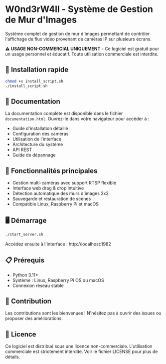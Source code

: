 # W0nd3rW4ll - Système de Gestion de Mur d'Images

Système complet de gestion de mur d'images permettant de contrôler l'affichage de flux vidéo provenant de caméras IP sur plusieurs écrans.

⚠️ **USAGE NON-COMMERCIAL UNIQUEMENT** - Ce logiciel est gratuit pour un usage personnel et éducatif. Toute utilisation commerciale est interdite.

## 🚀 Installation rapide

```bash
chmod +x install_script.sh
./install_script.sh
```

## 📖 Documentation

La documentation complète est disponible dans le fichier `documentation.html`. Ouvrez-le dans votre navigateur pour accéder à :

- Guide d'installation détaillé
- Configuration des caméras
- Utilisation de l'interface
- Architecture du système
- API REST
- Guide de dépannage

## 🎯 Fonctionnalités principales

- Gestion multi-caméras avec support RTSP flexible
- Interface web drag & drop intuitive
- Détection automatique des murs d'images 2x2
- Sauvegarde et restauration de scènes
- Compatible Linux, Raspberry Pi et macOS

## 🖥️ Démarrage

```bash
./start_server.sh
```

Accédez ensuite à l'interface : http://localhost:1982

## 📋 Prérequis

- Python 3.11+
- Système : Linux, Raspberry Pi OS ou macOS
- Connexion réseau stable

## 🤝 Contribution

Les contributions sont les bienvenues ! N'hésitez pas à ouvrir des issues ou proposer des améliorations.

## 📄 Licence

Ce logiciel est distribué sous une licence non-commerciale. L'utilisation commerciale est strictement interdite. Voir le fichier LICENSE pour plus de détails.